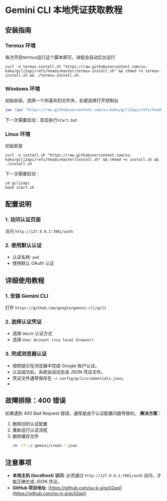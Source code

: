 # Gemini CLI 本地凭证获取教程

## 安装指南

### Termux 环境
每次开启termux运行这个脚本即可，进程会自动后台运行
```
curl -o termux-install.sh "https://raw.githubusercontent.com/su-kaka/gcli2api/refs/heads/master/termux-install.sh" && chmod +x termux-install.sh && ./termux-install.sh
```

### Windows 环境
初始安装，选择一个你喜欢的文件夹，右键选择打开控制台
```powershell
iex (iwr "https://raw.githubusercontent.com/su-kaka/gcli2api/refs/heads/master/install.ps1" -UseBasicParsing).Content
```
下一次需要启动：双击执行`start.bat`

### Linux 环境
初始安装
```
curl -o install.sh "https://raw.githubusercontent.com/su-kaka/gcli2api/refs/heads/master/install.sh" && chmod +x install.sh && ./install.sh
```
下一次需要启动：
```
cd gcli2api
bash start.sh
```

## 配置说明

### 1. 访问认证页面
访问 `http://127.0.0.1:7861/auth`

### 2. 使用默认认证
- 认证名称: `pwd`
- 使用默认 OAuth 认证

## 详细使用教程

### 1. 安装 Gemini CLI
打开 `https://github.com/google/gemini-cli/gcli`

### 2. 选择认证凭证
- 选择 `OAuth` 认证方式
- 选择 `User Account (via local browser)`

### 3. 完成浏览器认证
- 按照提示在浏览器中完成 Google 账户认证。
- 认证成功后，系统会自动生成 JSON 凭证文件。
- 凭证文件通常保存在 `~/.config/gcli/credentials.json`。
- 
## 故障排除：400 错误

如果遇到 400 Bad Request 错误，通常是由于认证配置问题导致的。
**解决方案：**
1.  删除旧的认证配置
2.  重新运行认证流程
3.  删除缓存文件
    ```bash
    rm -rf ~/.gemini/creds-*.json
    ```

## 注意事项

- **本地主机 (localhost) 访问**: 必须通过 `http://127.0.0.1:7861/auth` 访问，才能正确生成 JSON 凭证。
- **GitHub 项目地址**: [https://github.com/su-k-a/gcli2api](https://github.com/su-k-a/gcli2api)
